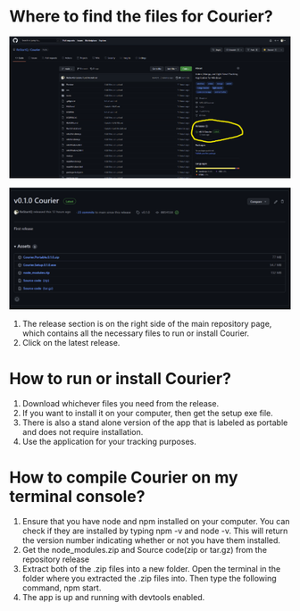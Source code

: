 # Where to find the files for Courier? 
![Release Location](https://github.com/ReStartQ/Courier/blob/main/Preview/ReleasesLocation.png)

![Release Preview](https://github.com/ReStartQ/Courier/blob/main/Preview/ReleasePreview.png)

1) The release section is on the right side of the main repository page, which contains all the necessary files to run or install Courier.
2) Click on the latest release.


# How to run or install Courier?
1) Download whichever files you need from the release.  
2) If you want to install it on your computer, then get the setup exe file.
3) There is also a stand alone version of the app that is labeled as portable and does not require installation.
4) Use the application for your tracking purposes.

# How to compile Courier on my terminal console?
1) Ensure that you have node and npm installed on your computer. You can check if they are installed by typing npm -v and node -v. This will return the version number 
indicating whether or not you have them installed.
2) Get the node_modules.zip and Source code(zip or tar.gz) from the repository release
3) Extract both of the .zip files into a new folder. Open the terminal in the folder where you extracted the .zip files into. Then type the following command, npm start.
4) The app is up and running with devtools enabled.
